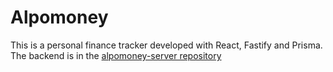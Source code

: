 # Alpomoney

This is a personal finance tracker developed with React, Fastify and Prisma. The backend is in the [alpomoney-server repository](https://github.com/eldemarkki/alpomoney-server)